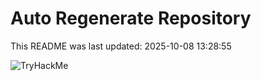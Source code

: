 # Auto Regenerate Repository

This README was last updated: 2025-10-08 13:28:55

 ![TryHackMe](https://tryhackme.com/badge/533634)